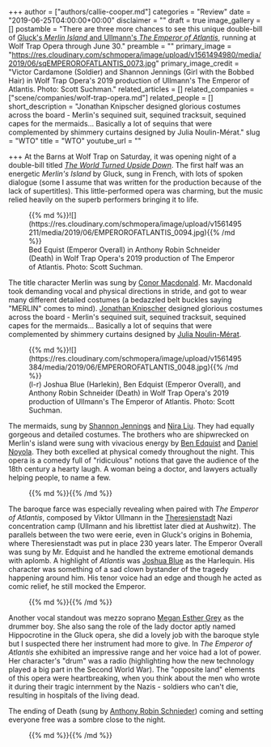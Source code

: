 +++
author = ["authors/callie-cooper.md"]
categories = "Review"
date = "2019-06-25T04:00:00+00:00"
disclaimer = ""
draft = true
image_gallery = []
postamble = "There are three more chances to see this unique double-bill of [Gluck's _Merlin Island_ and Ullmann's _The Emperor of Atlantis_](https://www.wolftrap.org/calendar/performance/19opera/world-turned-upside-down.aspx), running at Wolf Trap Opera through June 30."
preamble = ""
primary_image = "https://res.cloudinary.com/schmopera/image/upload/v1561494980/media/2019/06/sqEMPEROROFATLANTIS_0073.jpg"
primary_image_credit = "Victor Cardamone (Soldier) and Shannon Jennings (Girl with the Bobbed Hair) in Wolf Trap Opera's 2019 production of Ullmann's The Emperor of Atlantis. Photo: Scott Suchman."
related_articles = []
related_companies = ["scene/companies/wolf-trap-opera.md"]
related_people = []
short_description = "Jonathan Knipscher designed glorious costumes across the board - Merlin's sequined suit, sequined tracksuit, sequined capes for the mermaids… Basically a lot of sequins that were complemented by shimmery curtains designed by Julia Noulin-Mérat."
slug = "WTO"
title = "WTO"
youtube_url = ""

+++
At the Barns at Wolf Trap on Saturday, it was opening night of a double-bill titled [_The World Turned Upside Down_](https://www.wolftrap.org/calendar/performance/19opera/world-turned-upside-down.aspx). The first half was an energetic _Merlin's Island_ by Gluck, sung in French, with lots of spoken dialogue (some I assume that was written for the production because of the lack of supertitles). This little-performed opera was charming, but the music relied heavily on the superb performers bringing it to life.

<figure data-type="image">{{% md %}}![](https://res.cloudinary.com/schmopera/image/upload/v1561495211/media/2019/06/EMPEROROFATLANTIS_0094.jpg){{% /md %}}

<figcaption>Bed Equist (Emperor Overall) in Anthony Robin Schneider (Death) in Wolf Trap Opera's 2019 production of The Emperor of Atlantis. Photo: Scott Suchman.</figcaption>

</figure>

The title character Merlin was sung by [Conor Macdonald](https://opera.wolftrap.org/conor-mcdonald-baritone/?_gl=1*1sca887*_gcl_aw*R0NMLjE1NjEzMTY0NzIuQ2p3S0NBand4cnpvQlJCQkVpd0FidFgxbjlJODBoU1lSemEybGFoUXJkZTZGUldndGpkU0J1TUQ4SlZUQ2lxWU1NSHJpemlNUzY2QnVSb0NnUEFRQXZEX0J3RQ..). Mr. Macdonald took demanding vocal and physical directions in stride, and got to wear many different detailed costumes (a bedazzled belt buckles saying "MERLIN" comes to mind). [Jonathan Knipscher](https://www.jonathanknipscher.com/) designed glorious costumes across the board - Merlin's sequined suit, sequined tracksuit, sequined capes for the mermaids… Basically a lot of sequins that were complemented by shimmery curtains designed by [Julia Noulin-Mérat](https://noulinmeratstudio.com). 

<figure data-type="image">{{% md %}}![](https://res.cloudinary.com/schmopera/image/upload/v1561495384/media/2019/06/EMPEROROFATLANTIS_0048.jpg){{% /md %}}

<figcaption>(l-r) Joshua Blue (Harlekin), Ben Edquist (Emperor Overall), and Anthony Robin Schneider (Death) in Wolf Trap Opera's 2019 production of Ullmann's The Emperor of Atlantis. Photo: Scott Suchman.</figcaption>

</figure>

The mermaids, sung by [Shannon Jennings](https://opera.wolftrap.org/shannon-jennings-soprano/?_gl=1*nlv0rr*_gcl_aw*R0NMLjE1NjEzMTgyNTAuQ2p3S0NBand4cnpvQlJCQkVpd0FidFgxbjhDYm5rQXlqWGZIVjU4M0l0TTNaQmtpSjNFYnJnNlJYMlBHVERBaTd1bS1zak9fMHNtbHJ4b0NkejBRQXZEX0J3RQ..) and [Nira Liu](https://opera.wolftrap.org/niru-liu-mezzo-soprano/?_gl=1*k6jiuj*_gcl_aw*R0NMLjE1NjEzMTgyNTAuQ2p3S0NBand4cnpvQlJCQkVpd0FidFgxbjhDYm5rQXlqWGZIVjU4M0l0TTNaQmtpSjNFYnJnNlJYMlBHVERBaTd1bS1zak9fMHNtbHJ4b0NkejBRQXZEX0J3RQ..). They had equally gorgeous and detailed costumes. The brothers who are shipwrecked on Merlin's island were sung with vivacious energy by [Ben Edquist](%5Bhttps://opera.wolftrap.org/ben-edquist-baritone/?_gl=1*fd1rg8*_gcl_aw*R0NMLjE1NjEzMTgyNTAuQ2p3S0NBand4cnpvQlJCQkVpd0FidFgxbjhDYm5rQXlqWGZIVjU4M0l0TTNaQmtpSjNFYnJnNlJYMlBHVERBaTd1bS1zak9fMHNtbHJ4b0NkejBRQXZEX0J3RQ..) and [Daniel Noyola](https://opera.wolftrap.org/ben-edquist-baritone/?_gl=1*fd1rg8*_gcl_aw*R0NMLjE1NjEzMTgyNTAuQ2p3S0NBand4cnpvQlJCQkVpd0FidFgxbjhDYm5rQXlqWGZIVjU4M0l0TTNaQmtpSjNFYnJnNlJYMlBHVERBaTd1bS1zak9fMHNtbHJ4b0NkejBRQXZEX0J3RQ..). They both excelled at physical comedy throughout the night. This opera is a comedy full of "ridiculous" notions that gave the audience of the 18th century a hearty laugh. A woman being a doctor, and lawyers actually helping people, to name a few.

<figure data-type="image">{{% md %}}{{% /md %}}

<figcaption></figcaption>

</figure>

The baroque farce was especially revealing when paired with _The Emperor of Atlantis_, composed by Viktor Ullmann in the [Theresienstadt](https://en.wikipedia.org/wiki/Theresienstadt_concentration_camp) Nazi concentration camp (Ullmann and his librettist later died at Aushwitz). The parallels between the two were eerie, even in  Gluck's origins in Bohemia, where Theresienstadt was put in place 230 years later. The Emperor Overall was sung by Mr. Edquist and he handled the extreme emotional demands with aplomb. A highlight of _Atlantis_ was [Joshua Blue](https://opera.wolftrap.org/joshua-blue-tenor/?_gl=1%2Aj6xfe1%2A_gcl_aw%2AR0NMLjE1NjEzMTgyNTAuQ2p3S0NBand4cnpvQlJCQkVpd0FidFgxbjhDYm5rQXlqWGZIVjU4M0l0TTNaQmtpSjNFYnJnNlJYMlBHVERBaTd1bS1zak9fMHNtbHJ4b0NkejBRQXZEX0J3RQ..) as the Harlequin. His character was something of a sad clown bystander of the tragedy happening around him. His tenor voice had an edge and though he acted as comic relief, he still mocked the Emperor.

<figure data-type="image">{{% md %}}{{% /md %}}

<figcaption></figcaption>

</figure>

Another vocal standout was mezzo soprano [Megan Esther Grey](https://opera.wolftrap.org/megan-esther-grey-mezzo-soprano/?_gl=1*170vp1g*_gcl_aw*R0NMLjE1NjEzMTgyNTAuQ2p3S0NBand4cnpvQlJCQkVpd0FidFgxbjhDYm5rQXlqWGZIVjU4M0l0TTNaQmtpSjNFYnJnNlJYMlBHVERBaTd1bS1zak9fMHNtbHJ4b0NkejBRQXZEX0J3RQ..) as the drummer boy. She also sang the role of the lady doctor aptly named Hippocrotine in the Gluck opera, she did a lovely job with the baroque style but I suspected there her instrument had more to give. In _The Emperor of Atlantis_ she exhibited an impressive range and her voice had a lot of power. Her character's "drum" was a radio (highlighting how the new technology played a big part in the Second World War). The "opposite land" elements of this opera were heartbreaking, when you think about the men who wrote it during their tragic internment by the Nazis - soldiers who can't die, resulting in hospitals of the living dead.

The ending of Death (sung by [Anthony Robin Schnieder](https://opera.wolftrap.org/anthony-robin-schneider-bass/?_gl=1*u233va*_gcl_aw*R0NMLjE1NjEzMTgyNTAuQ2p3S0NBand4cnpvQlJCQkVpd0FidFgxbjhDYm5rQXlqWGZIVjU4M0l0TTNaQmtpSjNFYnJnNlJYMlBHVERBaTd1bS1zak9fMHNtbHJ4b0NkejBRQXZEX0J3RQ..)) coming and setting everyone free was a sombre close to the night.

<figure data-type="image">{{% md %}}{{% /md %}}

<figcaption></figcaption>

</figure>
